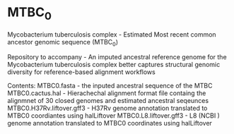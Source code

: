 # MTBC<sub>0</sub>
Mycobacterium tuberculosis complex - Estimated Most recent common ancestor genomic sequence (MTBC<sub>0</sub>)

Repository to accompany - An imputed ancestral reference genome for the Mycobacterium tuberculosis complex better captures structural genomic diversity for reference-based alignment workflows

Contents:
MTBC0.fasta - the inputed ancestral sequence of the MTBC
MTBC0.cactus.hal - Hierachechal alignment format file containg the alignmnet of 30 closed genomes and estimated ancestral seqeunces
MTBC0.H37Rv.liftover.gff3 - H37Rv genome annotation translated to MTBC0 coordiantes using halLiftover
MTBC0.L8.liftover.gff3 - L8 (NCBI ) genome annotation translated to MTBC0 coordinates using halLiftover
